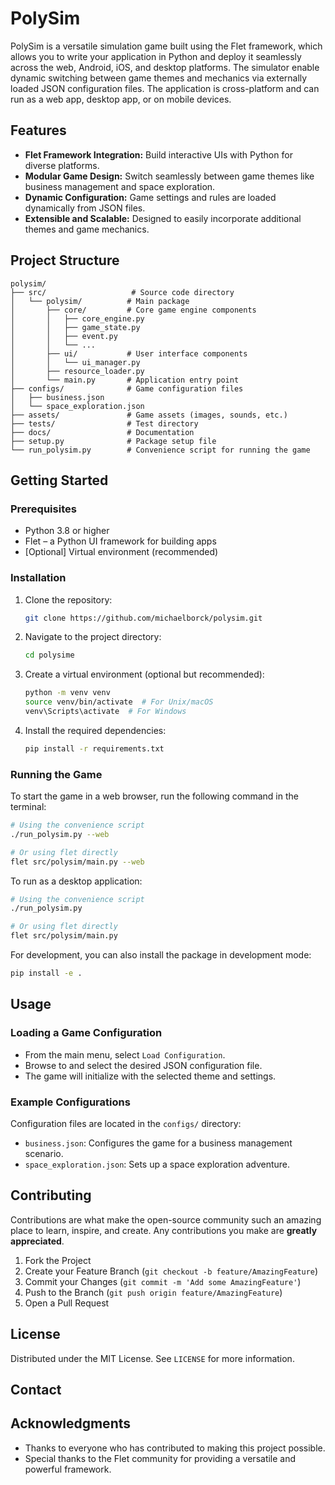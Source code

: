 # PolySim

PolySim is a versatile simulation game built using the Flet framework, which allows you to write your application in Python and deploy it seamlessly across the web, Android, iOS, and desktop platforms. The simulator enable dynamic switching between game themes and mechanics via externally loaded JSON configuration files. The application is cross-platform and can run as a web app, desktop app, or on mobile devices.

## Features

- **Flet Framework Integration:** Build interactive UIs with Python for diverse platforms.
- **Modular Game Design:** Switch seamlessly between game themes like business management and space exploration.
- **Dynamic Configuration:** Game settings and rules are loaded dynamically from JSON files.
- **Extensible and Scalable:** Designed to easily incorporate additional themes and game mechanics.

## Project Structure

```
polysim/
├── src/                   # Source code directory
│   └── polysim/          # Main package
│       ├── core/         # Core game engine components
│       │   ├── core_engine.py
│       │   ├── game_state.py
│       │   ├── event.py
│       │   └── ...
│       ├── ui/           # User interface components
│       │   └── ui_manager.py
│       ├── resource_loader.py
│       └── main.py       # Application entry point
├── configs/              # Game configuration files
│   ├── business.json
│   └── space_exploration.json
├── assets/               # Game assets (images, sounds, etc.)
├── tests/                # Test directory
├── docs/                 # Documentation
├── setup.py              # Package setup file
└── run_polysim.py        # Convenience script for running the game
```

## Getting Started

### Prerequisites

- Python 3.8 or higher
- Flet – a Python UI framework for building apps
- [Optional] Virtual environment (recommended)

### Installation

1. Clone the repository:
   ```bash
   git clone https://github.com/michaelborck/polysim.git
   ```
2. Navigate to the project directory:
   ```bash
   cd polysime
   ```
3. Create a virtual environment (optional but recommended):
   ```bash
   python -m venv venv
   source venv/bin/activate  # For Unix/macOS
   venv\Scripts\activate  # For Windows
   ```
4. Install the required dependencies:
   ```bash
   pip install -r requirements.txt
   ```

### Running the Game

To start the game in a web browser, run the following command in the terminal:
```bash
# Using the convenience script
./run_polysim.py --web

# Or using flet directly
flet src/polysim/main.py --web
```

To run as a desktop application:
```bash
# Using the convenience script
./run_polysim.py

# Or using flet directly
flet src/polysim/main.py
```

For development, you can also install the package in development mode:
```bash
pip install -e .
```

## Usage

### Loading a Game Configuration

- From the main menu, select `Load Configuration`.
- Browse to and select the desired JSON configuration file.
- The game will initialize with the selected theme and settings.

### Example Configurations

Configuration files are located in the `configs/` directory:
- `business.json`: Configures the game for a business management scenario.
- `space_exploration.json`: Sets up a space exploration adventure.

## Contributing

Contributions are what make the open-source community such an amazing place to learn, inspire, and create. Any contributions you make are **greatly appreciated**.

1. Fork the Project
2. Create your Feature Branch (`git checkout -b feature/AmazingFeature`)
3. Commit your Changes (`git commit -m 'Add some AmazingFeature'`)
4. Push to the Branch (`git push origin feature/AmazingFeature`)
5. Open a Pull Request

## License

Distributed under the MIT License. See `LICENSE` for more information.

## Contact


## Acknowledgments

- Thanks to everyone who has contributed to making this project possible.
- Special thanks to the Flet community for providing a versatile and powerful framework.
